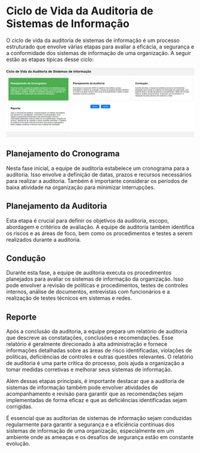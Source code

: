 # Ciclo de Vida da Auditoria de Sistemas de Informação

O ciclo de vida da auditoria de sistemas de informação é um processo estruturado que envolve várias etapas para avaliar a eficácia, a segurança e a conformidade dos sistemas de informação de uma organização. A seguir estão as etapas típicas desse ciclo:

![Ciclo de Vida da Auditoria](ScreenchotCicloDeVidaDaAuditoria.png)

## Planejamento do Cronograma

Nesta fase inicial, a equipe de auditoria estabelece um cronograma para a auditoria. Isso envolve a definição de datas, prazos e recursos necessários para realizar a auditoria. Também é importante considerar os períodos de baixa atividade na organização para minimizar interrupções.

## Planejamento da Auditoria

Esta etapa é crucial para definir os objetivos da auditoria, escopo, abordagem e critérios de avaliação. A equipe de auditoria também identifica os riscos e as áreas de foco, bem como os procedimentos e testes a serem realizados durante a auditoria.

## Condução

Durante esta fase, a equipe de auditoria executa os procedimentos planejados para avaliar os sistemas de informação da organização. Isso pode envolver a revisão de políticas e procedimentos, testes de controles internos, análise de documentos, entrevistas com funcionários e a realização de testes técnicos em sistemas e redes.

## Reporte

Após a conclusão da auditoria, a equipe prepara um relatório de auditoria que descreve as constatações, conclusões e recomendações. Esse relatório é geralmente direcionado à alta administração e fornece informações detalhadas sobre as áreas de risco identificadas, violações de políticas, deficiências de controles e outras questões relevantes. O relatório de auditoria é uma parte crítica do processo, pois ajuda a organização a tomar medidas corretivas e melhorar seus sistemas de informação.

Além dessas etapas principais, é importante destacar que a auditoria de sistemas de informação também pode envolver atividades de acompanhamento e revisão para garantir que as recomendações sejam implementadas de forma eficaz e que as deficiências identificadas sejam corrigidas.

É essencial que as auditorias de sistemas de informação sejam conduzidas regularmente para garantir a segurança e a eficiência contínuas dos sistemas de informação de uma organização, especialmente em um ambiente onde as ameaças e os desafios de segurança estão em constante evolução.
